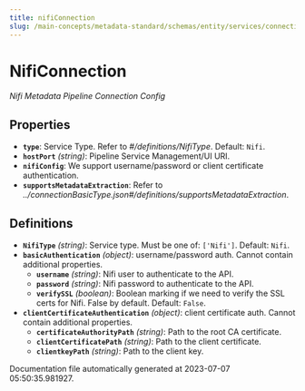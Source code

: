 ```yaml
---
title: nifiConnection
slug: /main-concepts/metadata-standard/schemas/entity/services/connections/pipeline/nificonnection
---
```


# NifiConnection

*Nifi Metadata Pipeline Connection Config*

## Properties

- **`type`**: Service Type. Refer to *#/definitions/NifiType*. Default: `Nifi`.
- **`hostPort`** *(string)*: Pipeline Service Management/UI URI.
- **`nifiConfig`**: We support username/password or client certificate authentication.
- **`supportsMetadataExtraction`**: Refer to *../connectionBasicType.json#/definitions/supportsMetadataExtraction*.
## Definitions

- **`NifiType`** *(string)*: Service type. Must be one of: `['Nifi']`. Default: `Nifi`.
- **`basicAuthentication`** *(object)*: username/password auth. Cannot contain additional properties.
  - **`username`** *(string)*: Nifi user to authenticate to the API.
  - **`password`** *(string)*: Nifi password to authenticate to the API.
  - **`verifySSL`** *(boolean)*: Boolean marking if we need to verify the SSL certs for Nifi. False by default. Default: `False`.
- **`clientCertificateAuthentication`** *(object)*: client certificate auth. Cannot contain additional properties.
  - **`certificateAuthorityPath`** *(string)*: Path to the root CA certificate.
  - **`clientCertificatePath`** *(string)*: Path to the client certificate.
  - **`clientkeyPath`** *(string)*: Path to the client key.


Documentation file automatically generated at 2023-07-07 05:50:35.981927.
